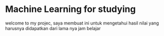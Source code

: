 <h1>Machine Learning for studying</h1>
welcome to my projec, saya membuat ini untuk mengetahui hasil nilai yang harusnya didapatkan dari lama nya jam belajar

